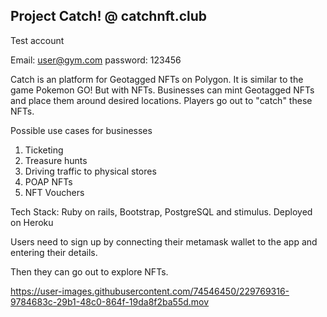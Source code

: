 Project Catch! @ catchnft.club
----------------------------------------

Test account 

Email: user@gym.com
password: 123456

Catch is an platform for Geotagged NFTs on Polygon. It is similar to the game Pokemon GO! But with NFTs. Businesses can mint Geotagged NFTs and place them around desired locations. Players go out to "catch" these NFTs.


Possible use cases for businesses

1) Ticketing
2) Treasure hunts
3) Driving traffic to physical stores
4) POAP NFTs
5) NFT Vouchers

Tech Stack: Ruby on rails, Bootstrap, PostgreSQL and stimulus. Deployed on Heroku

Users need to sign up by connecting their metamask wallet to the app and entering their details.

Then they can go out to explore NFTs.

https://user-images.githubusercontent.com/74546450/229769316-9784683c-29b1-48c0-864f-19da8f2ba55d.mov

